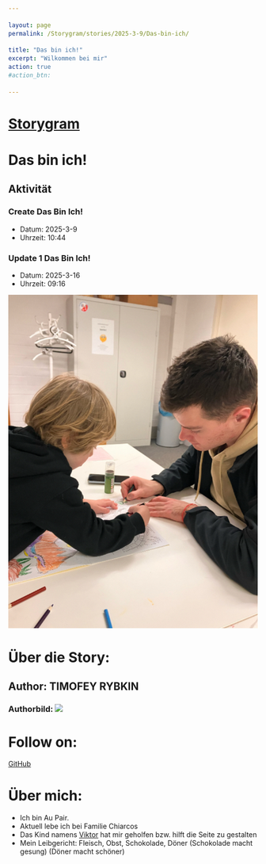 ```yaml
---

layout: page
permalink: /Storygram/stories/2025-3-9/Das-bin-ich/

title: "Das bin ich!"
excerpt: "Wilkommen bei mir"
action: true
#action_btn:

---
```

# [Storygram](/Storygram)

# Das bin ich!
## Aktivität
### Create Das Bin Ich!
- Datum: 2025-3-9
- Uhrzeit: 10:44
### Update 1 Das Bin Ich!
- Datum: 2025-3-16
- Uhrzeit: 09:16

![](/Fotos/tim1.jpg)


# Über die Story:
## Author: TIMOFEY RYBKIN
### Authorbild: ![](https://avatars.githubusercontent.com/u/194587225?v=4)
# Follow on:
[GitHub](https://github.com/rybkintimofey28/)

# Über mich:
- Ich bin Au Pair.
- Aktuell lebe ich bei Familie Chiarcos
- Das Kind namens [Viktor](https://viktor-chiarcos.github.io) hat mir geholfen bzw. hilft die Seite zu gestalten
- Mein Leibgericht: Fleisch, Obst, Schokolade, Döner (Schokolade macht gesung) (Döner macht schöner)
